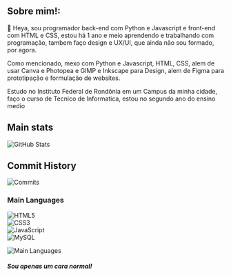 
## Sobre mim!:
🍒 Heya, sou programador back-end com Python e Javascript e front-end com HTML e CSS, estou há 1 ano e meio
                aprendendo e trabalhando com programação, tambem faço design e UX/UI, que ainda não sou formado, por
                agora.

Como mencionado, mexo com Python e Javascript, HTML, CSS, alem de usar Canva e Photopea e GIMP e Inkscape
                para Design, alem de Figma para prototipação e formulação de websites.

Estudo no Instituto Federal de Rondônia em um Campus da minha cidade, faço o curso de Tecnico de
                Informatica, estou no segundo ano do ensino medio

## Main stats
![GitHub Stats](https://github-readme-stats.vercel.app/api?username=azzynovais&show_icons=true&theme=transparent&locale=pt-br)

## Commit History
![Commits](https://github-readme-streak-stats.herokuapp.com/?user=azzynovais&theme=transparent&locale=pt-br)

### Main Languages

![HTML5](https://img.shields.io/badge/HTML5-E34F26?style=for-the-badge&logo=html5&logoColor=white)  
![CSS3](https://img.shields.io/badge/CSS3-1572B6?style=for-the-badge&logo=css3&logoColor=white)  
![JavaScript](https://img.shields.io/badge/JavaScript-F7DF1E?style=for-the-badge&logo=javascript&logoColor=black)  
![MySQL](https://img.shields.io/badge/MySQL-00758F?style=for-the-badge&logo=mysql&logoColor=white)   

![Main Languages](https://github-readme-stats.vercel.app/api/top-langs/?username=azzynovais&theme=transparent&locale=pt-br)

##### Sou apenas um cara normal!
